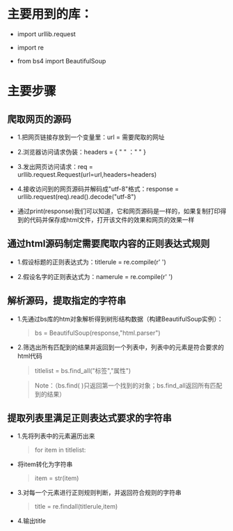 # 主要用到的库：

- import urllib.request

- import re

- from bs4 import BeautifulSoup

# 主要步骤

## 爬取网页的源码

- 1.把网页链接存放到一个变量里：url = 需要爬取的网址

- 2.浏览器访问请求伪装：headers = {  " " ：" " }

- 3.发出网页访问请求：req = urllib.request.Request(url=url,headers=headers)

- 4.接收访问到的网页源码并解码成"utf-8"格式：response = urllib.request(req).read().decode("utf-8")

- 通过print(response)我们可以知道，它和网页源码是一样的，如果复制打印得到的代码并保存成html文件，打开该文件的效果和网页的效果一样

## 通过html源码制定需要爬取内容的正则表达式规则

- 1.假设标题的正则表达式为：titlerule = re.compile(r' ')

- 2.假设名字的正则表达式为：namerule = re.compile(r' ')

## 解析源码，提取指定的字符串

- 1.先通过bs库的htm对象解析得到树形结构数据（构建BeautifulSoup实例）：

  > bs = BeautifulSoup(response,"html.parser")

- 2.筛选出所有匹配到的结果并返回到一个列表中，列表中的元素是符合要求的html代码

  > titlelist = bs.find_all("标签","属性")

  > Note：（bs.find( )只返回第一个找到的对象；bs.find_all返回所有匹配到的结果）

## 提取列表里满足正则表达式要求的字符串

- 1.先将列表中的元素遍历出来

  > for item in titlelist:

- 将item转化为字符串

  > item = str(item)

- 3.对每一个元素进行正则规则判断，并返回符合规则的字符串

  > title = re.findall(titlerule,item)

- 4.输出title



